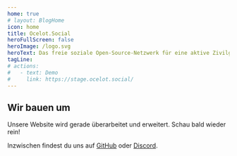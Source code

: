 ```yaml
---
home: true
# layout: BlogHome
icon: home
title: Ocelot.Social
heroFullScreen: false
heroImage: /logo.svg
heroText: Das freie soziale Open-Source-Netzwerk für eine aktive Zivilgesellschaft.
tagLine: 
# actions:
#   - text: Demo
#     link: https://stage.ocelot.social/
---
```

## Wir bauen um

Unsere Website wird gerade überarbeitet und erweitert. Schau bald wieder rein!

Inzwischen findest du uns auf [GitHub](https://github.com/Ocelot-Social-Community/) oder [Discord](https://discord.gg/AGPJ7YgC).

